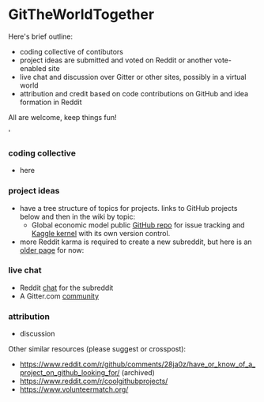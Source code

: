 # GitTheWorldTogether

Here's brief outline:
* coding collective of contibutors
* project ideas are submitted and voted on Reddit or another vote-enabled site
* live chat and discussion over Gitter or other sites, possibly in a virtual world
* attribution and credit based on code contributions on GitHub and idea formation in Reddit

All are welcome, keep things fun!

'


### coding collective
* here

### project ideas
* have a tree structure of topics for projects. links to GitHub projects below and then in the wiki by topic:
    * Global economic model public [GitHub repo](https://github.com/auwsom/Global-GDP-Projections-to-2060) for issue tracking and [Kaggle kernel](https://www.kaggle.com/auwsom/gdp-to-2060-world-plot) with its own version control.
* more Reddit karma is required to create a new subreddit, but here is an [older page](https://www.reddit.com/r/TheNo1Priority/comments/aua5cb/git_the_world_together/) for now:

### live chat
* Reddit [chat](https://www.reddit.com/chat/r/theno1priority/channel/33819395_20c8084144ca005210ad57926b0b66fced0dbdf5) for the subreddit
* A Gitter.com [community](https://gitter.im/GitTheWorldTogether/community#)

### attribution
* discussion


Other similar resources (please suggest or crosspost):
* https://www.reddit.com/r/github/comments/28ja0z/have_or_know_of_a_project_on_github_looking_for/ (archived)
* https://www.reddit.com/r/coolgithubprojects/
* https://www.volunteermatch.org/
